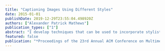 ```yaml
---
title: "Captioning Images Using Different Styles"
date: 2015-01-01
publishDate: 2019-12-29T23:55:04.498920Z
authors: ["Alexander Patrick Mathews"]
publication_types: ["1"]
abstract: "I develop techniques that can be used to incorporate stylistic objectives into existing image captioning systems. Style is generally a very tricky concept to define, thus I concentrate on two specific components of style. First I develop a technique for predicting how people will name visual objects. I demonstrate that this technique could be used to generate captions with human like naming conventions. Full details are available in a recent publication. Second I outline a system for generating sentences which express a strong positive or negative sentiment. Finally I present two possible future directions which are aimed at modelling style more generally. These are learning to imitate an individuals captioning style and generating a diverse set of captions for a single image."
featured: false
publication: "*Proceedings of the 23rd Annual ACM Conference on Multimedia Conference (Doctoral Symposium)*"
---
```


